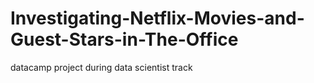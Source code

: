 # Investigating-Netflix-Movies-and-Guest-Stars-in-The-Office
datacamp project during data scientist track
